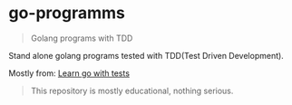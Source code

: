 # go-programms

> Golang programs with TDD

Stand alone golang programs tested with TDD(Test Driven Development).

Mostly from: [Learn go with tests](https://github.com/quii/learn-go-with-tests)

> This repository is mostly educational, nothing serious.
